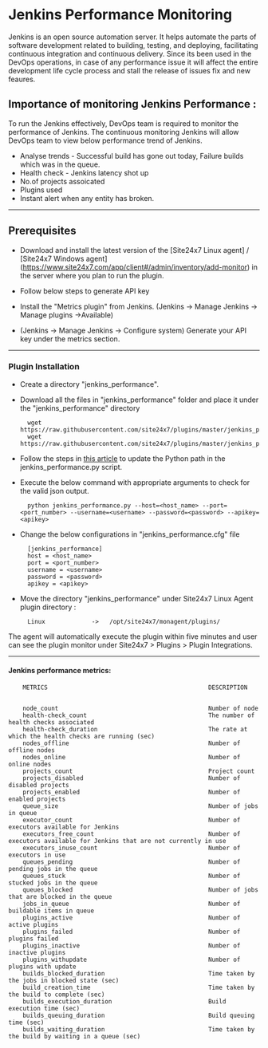                                          
 # Jenkins Performance Monitoring
                                                                                               
Jenkins is an open source automation server. It helps automate the parts of software development related to building, testing, and deploying, facilitating continuous integration and continuous delivery. Since its been used in the DevOps operations, in case of any performance issue it will affect the entire development life cycle process and stall the release of issues fix and new feaures. 

## Importance of monitoring Jenkins Performance :

To run the Jenkins effectively, DevOps team is required to monitor the performance of Jenkins. The continuous monitoring Jenkins will allow DevOps team to view below performance trend of Jenkins.

- Analyse trends - Successful build has gone out today, Failure builds which was in the queue.
- Health check - Jenkins latency shot up
- No.of projects assoicated
- Plugins used 
- Instant alert when any entity has broken.


---

## Prerequisites

- Download and install the latest version of the [Site24x7 Linux agent] / [Site24x7 Windows agent] (https://www.site24x7.com/app/client#/admin/inventory/add-monitor) in the server where you plan to run the plugin. 

- Follow below steps to generate API key 
- Install the "Metrics plugin" from Jenkins. (Jenkins -> Manage Jenkins -> Manage plugins ->Available)
- (Jenkins -> Manage Jenkins -> Configure system) Generate your API key under the metrics section.

---

### Plugin Installation  

- Create a directory "jenkins_performance".
      
- Download all the files in "jenkins_performance" folder and place it under the "jenkins_performance" directory

		wget https://raw.githubusercontent.com/site24x7/plugins/master/jenkins_performance/jenkins_performance.py
		wget https://raw.githubusercontent.com/site24x7/plugins/master/jenkins_performance/jenkins_performance.cfg

- Follow the steps in [this article](https://support.site24x7.com/portal/en/kb/articles/updating-python-path-in-a-plugin-script-for-linux-servers) to update the Python path in the jenkins_performance.py script.

- Execute the below command with appropriate arguments to check for the valid json output.  

		python jenkins_performance.py --host=<host_name> --port=<port_number> --username=<username> --password=<password> --apikey=<apikey>
		
- Change the below configurations in "jenkins_performance.cfg" file

		[jenkins_performance]
		host = <host_name>
		port = <port_number>
		username = <username>
		password = <password>
		apikey = <apikey>
		
- Move the directory "jenkins_performance" under Site24x7 Linux Agent plugin directory : 

		Linux             ->   /opt/site24x7/monagent/plugins/


The agent will automatically execute the plugin within five minutes and user can see the plugin monitor under Site24x7 > Plugins > Plugin Integrations.
	
---
#### Jenkins performance metrics:


		METRICS                                             DESCRIPTION


		node_count                                          Number of node
		health-check_count                                  The number of health checks associated
		health-check_duration                               The rate at which the health checks are running (sec)
		nodes_offline                                       Number of offline nodes
		nodes_online                                        Number of online nodes
		projects_count                                      Project count
		projects_disabled                                   Number of disabled projects
		projects_enabled                                    Number of enabled projects
		queue_size                                          Number of jobs in queue
		executor_count                                      Number of executors available for Jenkins
		executors_free_count                                Number of executors available for Jenkins that are not currently in use
		executors_inuse_count                               Number of executors in use
		queues_pending                                      Number of pending jobs in the queue
		queues_stuck                                        Number of stucked jobs in the queue
		queues_blocked                                      Number of jobs that are blocked in the queue
		jobs_in_queue                                       Number of buildable items in queue
		plugins_active                                      Number of active plugins
		plugins_failed                                      Number of plugins failed
		plugins_inactive                                    Number of inactive plugins
		plugins_withupdate                                  Number of plugins with update
		builds_blocked_duration                             Time taken by the jobs in blocked state (sec)
		build_creation_time                                 Time taken by the build to complete (sec)
		builds_execution_duration                           Build execution time (sec)
		builds_queuing_duration                             Build queuing time (sec)
		builds_waiting_duration                             Time taken by the build by waiting in a queue (sec)


